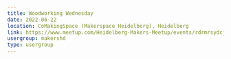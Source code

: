 ```yaml
---
title: Woodworking Wednesday
date: 2022-06-22
location: CoMakingSpace (Makerspace Heidelberg), Heidelberg
link: https://www.meetup.com/Heidelberg-Makers-Meetup/events/rdrmrsydcjbdc/
usergroup: makershd
type: usergroup
---
```

